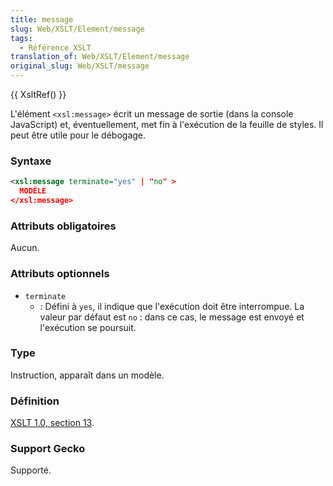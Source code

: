```yaml
---
title: message
slug: Web/XSLT/Element/message
tags:
  - Référence_XSLT
translation_of: Web/XSLT/Element/message
original_slug: Web/XSLT/message
---
```

{{ XsltRef() }}

L'élément `<xsl:message>` écrit un message de sortie (dans la console JavaScript) et, éventuellement, met fin à l'exécution de la feuille de styles. Il peut être utile pour le débogage.

### Syntaxe

```xml
<xsl:message terminate="yes" | "no" >
  MODÈLE
</xsl:message>
```

### Attributs obligatoires

Aucun.

### Attributs optionnels

- `terminate`
  - : Défini à `yes`, il indique que l'exécution doit être interrompue. La valeur par défaut est `no`&nbsp;: dans ce cas, le message est envoyé et l'exécution se poursuit.

### Type

Instruction, apparaît dans un modèle.

### Définition

[XSLT 1.0, section 13](http://www.w3.org/TR/xslt#message).

### Support Gecko

Supporté.
